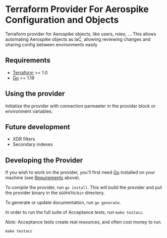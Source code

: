 # Terraform Provider For Aerospike Configuration and Objects

Terraform provider for Aerospike objects, like users, roles, ... 
This allows automating Aerospike objects as IaC, allowing reviewing changes and sharing config between environments easily 


## Requirements

- [Terraform](https://developer.hashicorp.com/terraform/downloads) >= 1.0
- [Go](https://golang.org/doc/install) >= 1.19

## Using the provider

Initialize the provider with connection parmaeter in the provider block or environment variables.

## Future development
- XDR filters
- Secondary indexes

## Developing the Provider

If you wish to work on the provider, you'll first need [Go](http://www.golang.org) installed on your machine (see [Requirements](#requirements) above).

To compile the provider, run `go install`. This will build the provider and put the provider binary in the `$GOPATH/bin` directory.

To generate or update documentation, run `go generate`.

In order to run the full suite of Acceptance tests, run `make testacc`.

*Note:* Acceptance tests create real resources, and often cost money to run.

```shell
make testacc
```
